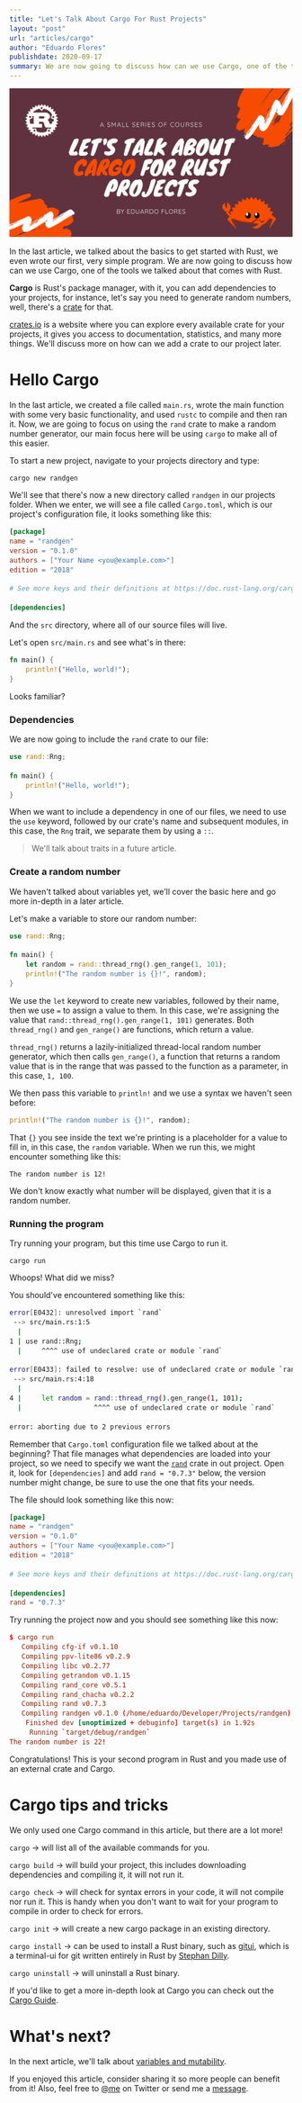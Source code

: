 ```yaml
---
title: "Let's Talk About Cargo For Rust Projects"
layout: "post"
url: "articles/cargo"
author: "Eduardo Flores"
publishdate: 2020-09-17
summary: We are now going to discuss how can we use Cargo, one of the tools we talked about that comes with Rust
---
```


![Header](XIuYzQBNV.png)

In the last article, we talked about the basics to get started with Rust, we even wrote our first, very simple program. We are now going to discuss how can we use Cargo, one of the tools we talked about that comes with Rust.

**Cargo** is Rust's package manager, with it, you can add dependencies to your projects, for instance, let's say you need to generate random numbers, well, there's a [crate](https://crates.io/crates/rand) for that.

[crates.io](crates.io) is a website where you can explore every available crate for your projects, it gives you access to documentation, statistics, and many more things. We'll discuss more on how can we add a crate to our project later.

# Hello Cargo

In the last article, we created a file called `main.rs`, wrote the main function with some very basic functionality, and used `rustc` to compile and then ran it. Now, we are going to focus on using the `rand` crate to make a random number generator, our main focus here will be using `cargo` to make all of this easier.

To start a new project, navigate to your projects directory and type:

```
cargo new randgen
```

We'll see that there's now a new directory called `randgen` in our projects folder. When we enter, we will see a file called `Cargo.toml`, which is our project's configuration file, it looks something like this:

```toml
[package]
name = "randgen"
version = "0.1.0"
authors = ["Your Name <you@example.com>"]
edition = "2018"

# See more keys and their definitions at https://doc.rust-lang.org/cargo/reference/manifest.html

[dependencies]
```

And the `src` directory, where all of our source files will live.

Let's open `src/main.rs` and see what's in there:

```rust
fn main() {
    println!("Hello, world!");
}
```

Looks familiar?

### Dependencies

We are now going to include the `rand` crate to our file:

```rust
use rand::Rng;

fn main() {
    println!("Hello, world!");
}
```

When we want to include a dependency in one of our files, we need to use the `use` keyword, followed by our crate's name and subsequent modules, in this case, the `Rng` trait, we separate them by using a `::`.

> We'll talk about traits in a future article.

### Create a random number

We haven't talked about variables yet, we'll cover the basic here and go more in-depth in a later article.

Let's make a variable to store our random number:

```rust
use rand::Rng;

fn main() {
    let random = rand::thread_rng().gen_range(1, 101);
    println!("The random number is {}!", random);
}
```

We use the `let` keyword to create new variables, followed by their name, then we use `=` to assign a value to them. In this case, we're assigning the value that `rand::thread_rng().gen_range(1, 101)` generates. Both `thread_rng()` and `gen_range()` are functions, which return a value.

`thread_rng()` returns a lazily-initialized thread-local random number generator, which then calls `gen_range()`, a function that returns a random value that is in the range that was passed to the function as a parameter, in this case, `1, 100`.

We then pass this variable to `println!` and we use a syntax we haven't seen before:

```rust
println!("The random number is {}!", random);
```

That `{}` you see inside the text we're printing is a placeholder for a value to fill in, in this case, the `random` variable. When we run this, we might encounter something like this:

```text
The random number is 12!
```

We don't know exactly what number will be displayed, given that it is a random number.

### Running the program

Try running your program, but this time use Cargo to run it.

```bashtoml
cargo run
```

Whoops! What did we miss?

You should've encountered something like this:

```bash
error[E0432]: unresolved import `rand`
 --> src/main.rs:1:5
  |
1 | use rand::Rng;
  |     ^^^^ use of undeclared crate or module `rand`

error[E0433]: failed to resolve: use of undeclared crate or module `rand`
 --> src/main.rs:4:18
  |
4 |     let random = rand::thread_rng().gen_range(1, 101);
  |                  ^^^^ use of undeclared crate or module `rand`

error: aborting due to 2 previous errors
```

Remember that `Cargo.toml` configuration file we talked about at the beginning? That file manages what dependencies are loaded into your project, so we need to specify we want the [`rand`](https://crates.io/crates/rand) crate in out project. Open it, look for `[dependencies]` and add `rand = "0.7.3"` below, the version number might change, be sure to use the one that fits your needs.

The file should look something like this now:

```toml
[package]
name = "randgen"
version = "0.1.0"
authors = ["Your Name <you@example.com>"]
edition = "2018"

# See more keys and their definitions at https://doc.rust-lang.org/cargo/reference/manifest.html

[dependencies]
rand = "0.7.3"
```

Try running the project now and you should see something like this now:

```toml
$ cargo run
   Compiling cfg-if v0.1.10
   Compiling ppv-lite86 v0.2.9
   Compiling libc v0.2.77
   Compiling getrandom v0.1.15
   Compiling rand_core v0.5.1
   Compiling rand_chacha v0.2.2
   Compiling rand v0.7.3
   Compiling randgen v0.1.0 (/home/eduardo/Developer/Projects/randgen)
    Finished dev [unoptimized + debuginfo] target(s) in 1.92s
     Running `target/debug/randgen`
The random number is 22!

```

Congratulations! This is your second program in Rust and you made use of an external crate and Cargo.

# Cargo tips and tricks

We only used one Cargo command in this article, but there are a lot more!

`cargo` -> will list all of the available commands for you.

`cargo build` -> will build your project, this includes downloading dependencies and compiling it, it will not run it.

`cargo check` -> will check for syntax errors in your code, it will not compile nor run it. This is handy when you don't want to wait for your program to compile in order to check for errors.

`cargo init` -> will create a new cargo package in an existing directory.

`cargo install` -> can be used to install a Rust binary, such as [gitui](https://github.com/extrawurst/gitui), which is a terminal-ui for git written entirely in Rust by [Stephan Dilly](https://twitter.com/Extrawurst).

`cargo uninstall` -> will uninstall a Rust binary.

If you'd like to get a more in-depth look at Cargo you can check out the [Cargo Guide](https://doc.rust-lang.org/cargo/guide/).

# What's next?

In the next article, we'll talk about [variables and mutability](https://edfloreshz.blog/variables-and-mutability).

If you enjoyed this article, consider sharing it so more people can benefit from it! Also, feel free to [@me](https://twitter.com/edfloreshz) on Twitter or send me a [message](https://t.me/edfloreshz).
